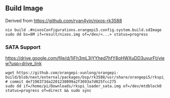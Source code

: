 ## Build Image

Derived from https://github.com/ryan4yin/nixos-rk3588

```shell
nix build .#nixosConfigurations.orangepi5.config.system.build.sdImage
sudo dd bs=8M if=result/nixos.img of=/dev/<...> status=progress
```

### SATA Support

https://drive.google.com/file/d/1jFh3mL3jYYhed7hfY8oHWXuDD3uvurFt/view?usp=drive_link

```shell
wget https://github.com/orangepi-xunlong/orangepi-build/blob/next/external/packages/bsp/rk3588/usr/share/orangepi5/rkspi_loader_sata.img
# commit 4e7198373da2201238099a2f3693a7d025fcc275
sudo dd if=/home/pi/Downloads/rkspi_loader_sata.img of=/dev/mtdblock0 status=progress of=direct && sudo sync
```
